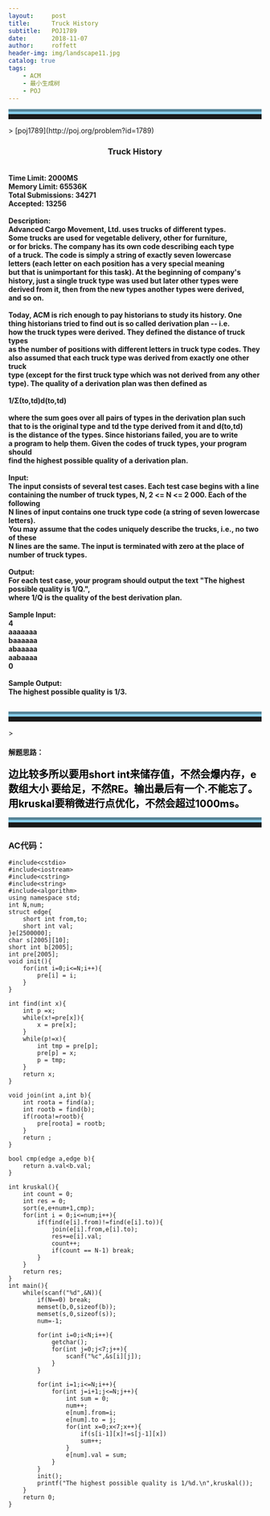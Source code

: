 ```yaml
---
layout:     post
title:      Truck History
subtitle:   POJ1789
date:       2018-11-07
author:     roffett
header-img: img/landscape11.jpg
catalog: true
tags:
    - ACM
    - 最小生成树
    - POJ
---
```


<hr style="height:10px;border:none;border-top:10px groove skyblue;" />>
[poj1789](http://poj.org/problem?id=1789)

<div style="font-weight:bold;">
<h3 align="center">Truck History</h3><br />
Time Limit: 2000MS<br />
Memory Limit: 65536K<br />
Total Submissions: 34271<br />
Accepted: 13256<br />
<br />
Description:<br />
Advanced Cargo Movement, Ltd. uses trucks of different types. <br />
Some trucks are used for vegetable delivery, other for furniture,<br />
or for bricks. The company has its own code describing each type <br />
of a truck. The code is simply a string of exactly seven lowercase<br />
letters (each letter on each position has a very special meaning<br />
but that is unimportant for this task). At the beginning of company's <br />
history, just a single truck type was used but later other types were <br />
derived from it, then from the new types another types were derived, <br />
and so on. <br />
<br />
Today, ACM is rich enough to pay historians to study its history. One <br />
thing historians tried to find out is so called derivation plan -- i.e. <br />
how the truck types were derived. They defined the distance of truck types<br />
as the number of positions with different letters in truck type codes. They <br />
also assumed that each truck type was derived from exactly one other truck<br />
type (except for the first truck type which was not derived from any other <br />
type). The quality of a derivation plan was then defined as <br />
<br />
<strong align="center">1/Σ(to,td)d(to,td)</strong><br />
<br />
where the sum goes over all pairs of types in the derivation plan such <br />
that to is the original type and td the type derived from it and d(to,td)<br />
is the distance of the types. Since historians failed, you are to write <br />
a program to help them. Given the codes of truck types, your program should<br />
find the highest possible quality of a derivation plan. <br />
<br />
Input:<br />
The input consists of several test cases. Each test case begins with a line <br />
containing the number of truck types, N, 2 <= N <= 2 000. Each of the following<br /> 
N lines of input contains one truck type code (a string of seven lowercase letters).<br />
You may assume that the codes uniquely describe the trucks, i.e., no two of these<br />
N lines are the same. The input is terminated with zero at the place of number of truck types.<br />
<br />
Output:<br />
For each test case, your program should output the text "The highest possible quality is 1/Q.",<br />
where 1/Q is the quality of the best derivation plan.<br />
<br />
Sample Input:<br />
4<br />
aaaaaaa<br />
baaaaaa<br />
abaaaaa<br />
aabaaaa<br />
0<br />
<br />
Sample Output:<br />
The highest possible quality is 1/3.<br />
<br /></div>

<hr style="height:10px;border:none;border-top:10px groove skyblue;" />>

#### 解题思路：  

<div style = "font-size:20px;font-weight:bold;color:black;">
边比较多所以要用short int来储存值，不然会爆内存，e数组大小
要给足，不然RE。输出最后有一个.不能忘了。用kruskal要稍微进行点优化，不然会超过1000ms。
<br />
</div>

<hr style="height:10px;border:none;border-top:10px groove skyblue;" />

### AC代码：

    #include<cstdio>
    #include<iostream>
    #include<cstring>
    #include<string>
    #include<algorithm>
    using namespace std;
    int N,num;
    struct edge{
        short int from,to;
        short int val;
    }e[2500000];
    char s[2005][10];
    short int b[2005];
    int pre[2005];
    void init(){
        for(int i=0;i<=N;i++){
            pre[i] = i;
        }
    }

    int find(int x){
        int p =x;
        while(x!=pre[x]){
            x = pre[x];
        }
        while(p!=x){
            int tmp = pre[p];
            pre[p] = x;
            p = tmp;
        }
        return x;
    }

    void join(int a,int b){
        int roota = find(a);
        int rootb = find(b);
        if(roota!=rootb){
            pre[roota] = rootb;
        }
        return ;
    }

    bool cmp(edge a,edge b){
        return a.val<b.val;
    }

    int kruskal(){
        int count = 0;
        int res = 0;
        sort(e,e+num+1,cmp);
        for(int i = 0;i<=num;i++){
            if(find(e[i].from)!=find(e[i].to)){
                join(e[i].from,e[i].to);
                res+=e[i].val;
                count++;
                if(count == N-1) break;
            }
        }
        return res;
    }
    int main(){
        while(scanf("%d",&N)){
            if(N==0) break;
            memset(b,0,sizeof(b));
            memset(s,0,sizeof(s));
            num=-1;

            for(int i=0;i<N;i++){
                getchar();
                for(int j=0;j<7;j++){
                    scanf("%c",&s[i][j]);
                }
            }

            for(int i=1;i<=N;i++){
                for(int j=i+1;j<=N;j++){
                    int sum = 0;
                    num++;
                    e[num].from=i;
                    e[num].to = j;
                    for(int x=0;x<7;x++){
                        if(s[i-1][x]!=s[j-1][x])
                        sum++;
                    }
                    e[num].val = sum;
                }
            }
            init();
            printf("The highest possible quality is 1/%d.\n",kruskal());
        }
        return 0;
    }